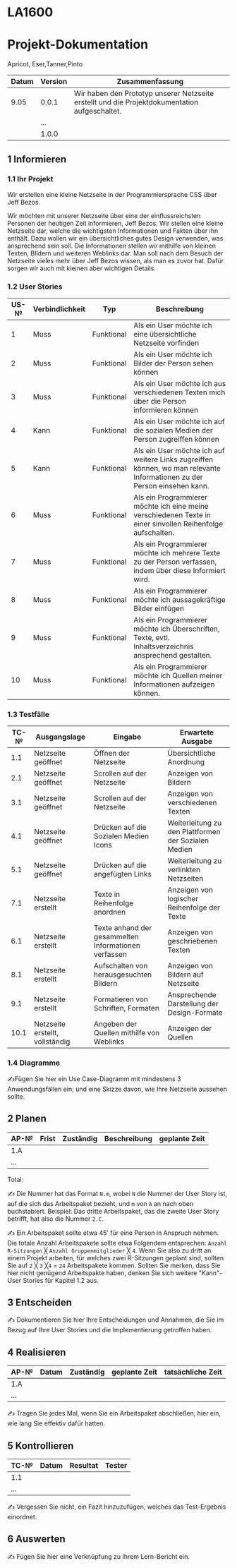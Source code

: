 # LA1600

# Projekt-Dokumentation

 Apricot, Eser,Tanner,Pinto

| Datum | Version | Zusammenfassung                                              |
| ----- | ------- | ------------------------------------------------------------ |
| 9.05  | 0.0.1   | Wir haben den Prototyp unserer Netzseite erstellt und die Projektdokumentation aufgeschaltet.|
|       | ...     |                                                              |
|       | 1.0.0   |                                                              |

## 1 Informieren

### 1.1 Ihr Projekt

Wir erstellen eine kleine Netzseite in der Programmiersprache CSS über Jeff Bezos.

Wir möchten mit unserer Netzseite über eine der einflussreichsten Personen der heutigen Zeit informieren, Jeff Bezos. Wir stellen eine kleine Netzseite dar, welche die wichtigsten Informationen und Fakten über ihn enthält. Dazu wollen wir ein übersichtliches gutes Design verwenden, was ansprechend sein soll. Die Informationen stellen wir mithilfe von kleinen Texten, BIldern und weiteren Weblinks dar. Man soll nach dem Besuch der Netzseite vieles mehr über Jeff Bezos wissen, als man es zuvor hat. Dafür sorgen wir auch mit kleinen aber wichtigen Details.

### 1.2 User Stories

| US-№ | Verbindlichkeit | Typ  | Beschreibung                       |
| ---- | --------------- | ---- | ---------------------------------- |
| 1    |   Muss              |  Funktional    | Als ein User möchte ich eine übersichtliche Netzseite vorfinden |
| 2  |       Muss          |   Funktional   |        Als ein User möchte ich Bilder der Person sehen können                            |
| 3   |   Muss              |  Funktional    | Als ein User möchte ich aus verschiedenen Texten mich über die Person informieren können |
| 4   |   Kann              |  Funktional    | Als ein User möchte ich auf die sozialen Medien der Person zugreiffen können |
| 5   |   Kann              |  Funktional    | Als ein User möchte ich auf weitere Links zugreiffen können, wo man relevante Informationen zu der Person einsehen kann. |
| 6    |   Muss              |  Funktional    | Als ein Programmierer möchte ich eine meine verschiedenen Texte in einer sinvollen Reihenfolge aufschalten. |
| 7   |   Muss              |  Funktional    | Als ein Programmierer möchte ich mehrere Texte zu der Person verfassen, indem über diese Informiert wird. |
| 8   |   Muss              |  Funktional    | Als ein Programmierer möchte ich aussagekräftige Bilder einfügen |
| 9   |   Muss              |  Funktional    | Als ein Programmierer möchte ich Überschriften, Texte, evtl. Inhaltsverzeichnis ansprechend gestalten. |
| 10    |   Muss              |  Funktional    | Als ein Programmierer möchte ich Quellen meiner Informationen aufzeigen können.|


### 1.3 Testfälle

| TC-№ | Ausgangslage | Eingabe | Erwartete Ausgabe |
| ---- | ------------ | ------- | ----------------- |
| 1.1  |   Netzseite geöffnet           |   Öffnen der Netzseite      |      Übersichtliche Anordnung             |
| 2.1  |      Netzseite geöffnet        |   Scrollen auf der Netzseite      |       Anzeigen von Bildern            |
| 3.1  |      Netzseite geöffnet        |   Scrollen auf der Netzseite      |       Anzeigen von verschiedenen Texten            |
| 4.1  |      Netzseite geöffnet        |   Drücken auf die Sozialen Medien Icons     |       Weiterleitung zu den Plattformen der Sozialen Medien            |
| 5.1  |      Netzseite geöffnet        |   Drücken auf die angefügten Links      |       Weiterleitung zu verlinkten Netzseiten            |
| 7.1  |      Netzseite erstellt        |   Texte in Reihenfolge anordnen      |       Anzeigen von logischer Reihenfolge der Texte            |
| 6.1  |      Netzseite erstellt        |     Texte anhand der gesammelten Informationen verfassen    |       Anzeigen von geschriebenen Texten            |
| 8.1  |      Netzseite erstellt        |      Aufschalten von herausgesuchten Bildern   |       Anzeigen von Bildern auf Netzseite            |
| 9.1  |      Netzseite erstellt       |   Formatieren von Schriften, Formaten     |       Ansprechende Darstellung der Design-Formate            |
| 10.1  |      Netzseite erstellt, vollständig       |   Angeben der Quellen mithilfe von Weblinks      |       Anzeigen der Quellen            |



### 1.4 Diagramme

✍️Fügen Sie hier ein Use Case-Diagramm mit mindestens 3 Anwendungsfällen ein; und eine Skizze davon, wie Ihre Netzseite aussehen sollte.

## 2 Planen

| AP-№ | Frist | Zuständig | Beschreibung | geplante Zeit |
| ---- | ----- | --------- | ------------ | ------------- |
| 1.A  |       |           |              |               |
| ...  |       |           |              |               |

Total: 

✍️ Die Nummer hat das Format `N.m`, wobei `N` die Nummer der User Story ist, auf die sich das Arbeitspaket bezieht, und `m` von `A` an nach oben buchstabiert. Beispiel: Das dritte Arbeitspaket, das die zweite User Story betrifft, hat also die Nummer `2.C`.

✍️ Ein Arbeitspaket sollte etwa 45' für eine Person in Anspruch nehmen. Die totale Anzahl Arbeitspakete sollte etwa Folgendem entsprechen: `Anzahl R-Sitzungen` ╳ `Anzahl Gruppenmitglieder` ╳ `4`. Wenn Sie also zu dritt an einem Projekt arbeiten, für welches zwei R-Sitzungen geplant sind, sollten Sie auf `2` ╳ `3` ╳`4` = `24` Arbeitspakete kommen. Sollten Sie merken, dass Sie hier nicht genügend Arbeitspakte haben, denken Sie sich weitere "Kann"-User Stories für Kapitel 1.2 aus.

## 3 Entscheiden

✍️ Dokumentieren Sie hier Ihre Entscheidungen und Annahmen, die Sie im Bezug auf Ihre User Stories und die Implementierung getroffen haben.

## 4 Realisieren

| AP-№ | Datum | Zuständig | geplante Zeit | tatsächliche Zeit |
| ---- | ----- | --------- | ------------- | ----------------- |
| 1.A  |       |           |               |                   |
| ...  |       |           |               |                   |

✍️ Tragen Sie jedes Mal, wenn Sie ein Arbeitspaket abschließen, hier ein, wie lang Sie effektiv dafür hatten.

## 5 Kontrollieren

| TC-№ | Datum | Resultat | Tester |
| ---- | ----- | -------- | ------ |
| 1.1  |       |          |        |
| ...  |       |          |        |

✍️ Vergessen Sie nicht, ein Fazit hinzuzufügen, welches das Test-Ergebnis einordnet.

## 6 Auswerten

✍️ Fügen Sie hier eine Verknüpfung zu Ihrem Lern-Bericht ein.
